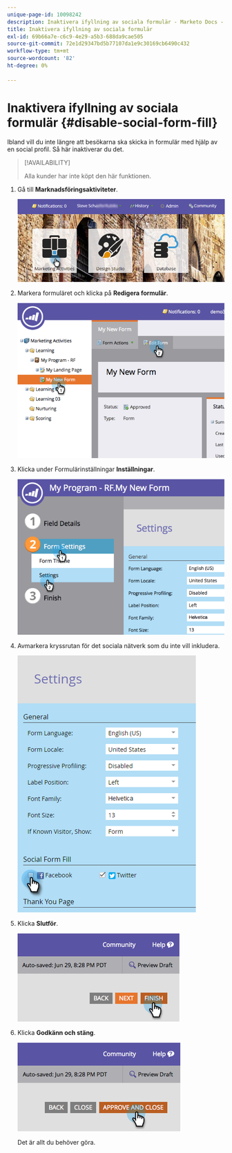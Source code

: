 ```yaml
---
unique-page-id: 10098242
description: Inaktivera ifyllning av sociala formulär - Marketo Docs - produktdokumentation
title: Inaktivera ifyllning av sociala formulär
exl-id: 69b66a7e-c6c9-4e29-a5b3-688da9cae505
source-git-commit: 72e1d29347bd5b77107da1e9c30169cb6490c432
workflow-type: tm+mt
source-wordcount: '82'
ht-degree: 0%

---
```


# Inaktivera ifyllning av sociala formulär {#disable-social-form-fill}

Ibland vill du inte längre att besökarna ska skicka in formulär med hjälp av en social profil. Så här inaktiverar du det.

>[!AVAILABILITY]
>
>Alla kunder har inte köpt den här funktionen.

1. Gå till **Marknadsföringsaktiviteter**.

   ![](assets/login-marketing-activities-10.png)

1. Markera formuläret och klicka på **Redigera formulär**.

   ![](assets/image2014-9-15-16-3a35-3a54.png)

1. Klicka under Formulärinställningar **Inställningar**.

   ![](assets/image2014-9-15-16-3a36-3a4.png)

1. Avmarkera kryssrutan för det sociala nätverk som du inte vill inkludera.

   ![](assets/image2016-4-28-16-3a49-3a23.png)

1. Klicka **Slutför**.

   ![](assets/image2014-9-15-16-3a36-3a26.png)

1. Klicka **Godkänn och stäng**.

   ![](assets/image2014-9-15-16-3a36-3a33.png)

   Det är allt du behöver göra.
